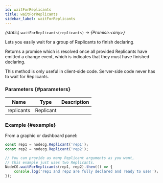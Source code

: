 ```yaml
---
id: waitForReplicants
title: waitForReplicants
sidebar_label: waitForReplicants
---
```


_(static)_ `waitForReplicants(replicants)` _→ \{Promise.&lt;any>\}_

Lets you easily wait for a group of Replicants to finish declaring.

Returns a promise which is resolved once all provided Replicants have emitted a change event, which is indicates that they must have finished declaring.

This method is only useful in client-side code. Server-side code never has to wait for Replicants.

### Parameters {#parameters}

|    Name    |    Type   | Description |
| ---------- | --------- | ----------- |
| replicants | Replicant |             |

### Example {#example}

From a graphic or dashboard panel:

```js
const rep1 = nodecg.Replicant('rep1');
const rep2 = nodecg.Replicant('rep2');

// You can provide as many Replicant arguments as you want,
// this example just uses two Replicants.
NodeCG.waitForReplicants(rep1, rep2).then(() => {
    console.log('rep1 and rep2 are fully declared and ready to use!');
});
```
